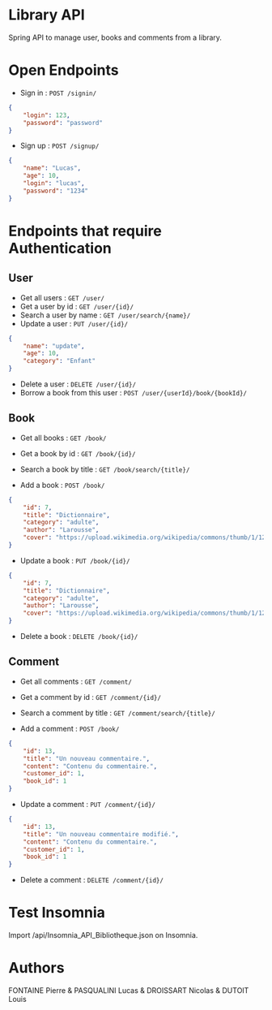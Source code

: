 # Library API
Spring API to manage user, books and comments from a library.


# Open Endpoints
* Sign in : `POST /signin/`
```json
{
    "login": 123,
    "password": "password"
}
```
* Sign up : `POST /signup/`
```json
{
    "name": "Lucas",
    "age": 10,
    "login": "lucas",
    "password": "1234"
}
```


# Endpoints that require Authentication
## User
* Get all users : `GET /user/`
* Get a user by id : `GET /user/{id}/`
* Search a user by name : `GET /user/search/{name}/`
* Update a user : `PUT /user/{id}/`
```json
{
    "name": "update",
    "age": 10,
    "category": "Enfant"
}
```
* Delete a user : `DELETE /user/{id}/`
* Borrow a book from this user : `POST /user/{userId}/book/{bookId}/`

## Book
* Get all books : `GET /book/`

* Get a book by id : `GET /book/{id}/`

* Search a book by title : `GET /book/search/{title}/`

* Add a book : `POST /book/`
```json
{
    "id": 7,
    "title": "Dictionnaire",
    "category": "adulte",
    "author": "Larousse",
    "cover": "https://upload.wikimedia.org/wikipedia/commons/thumb/1/12/Fahrenheit451HUNcover.jpg/250px-Fahrenheit451HUNcover.jpg"
}
```

* Update a book : `PUT /book/{id}/`
```json
{
    "id": 7,
    "title": "Dictionnaire",
    "category": "adulte",
    "author": "Larousse",
    "cover": "https://upload.wikimedia.org/wikipedia/commons/thumb/1/12/Fahrenheit451HUNcover.jpg/250px-Fahrenheit451HUNcover.jpg"
}
```

* Delete a book : `DELETE /book/{id}/`

## Comment
* Get all comments : `GET /comment/`

* Get a comment by id : `GET /comment/{id}/`

* Search a comment by title : `GET /comment/search/{title}/`

* Add a comment : `POST /book/`
```json
{
    "id": 13,
    "title": "Un nouveau commentaire.",
    "content": "Contenu du commentaire.",
    "customer_id": 1,
    "book_id": 1
}
```

* Update a comment : `PUT /comment/{id}/`
```json
{
    "id": 13,
    "title": "Un nouveau commentaire modifié.",
    "content": "Contenu du commentaire.",
    "customer_id": 1,
    "book_id": 1
}
```

* Delete a comment : `DELETE /comment/{id}/`


# Test Insomnia
Import /api/Insomnia_API_Bibliotheque.json on Insomnia.


# Authors
FONTAINE Pierre & PASQUALINI Lucas & DROISSART Nicolas & DUTOIT Louis
